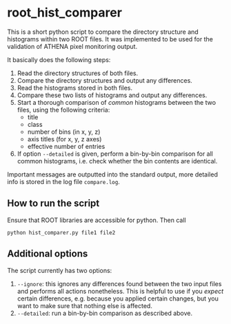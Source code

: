 # root_hist_comparer

This is a short python script to compare the directory structure and histograms within two ROOT files. It was implemented to be used for the validation of ATHENA pixel monitoring output.

It basically does the following steps:
1. Read the directory structures of both files.
2. Compare the directory structures and output any differences.
3. Read the histograms stored in both files.
4. Compare these two lists of histograms and output any differences.
5. Start a thorough comparison of _common_ histograms between the two files, using the following criteria:
   - title
   - class
   - number of bins (in x, y, z)
   - axis titles (for x, y, z axes)
   - effective number of entries
6. If option `--detailed` is given, perform a bin-by-bin comparison for all common histograms, i.e. check whether the bin contents are identical.

Important messages are outputted into the standard output, more detailed info is stored in the log file `compare.log`.

## How to run the script

Ensure that ROOT libraries are accessible for python. Then call
```
python hist_comparer.py file1 file2
```

## Additional options

The script currently has two options:
1. `--ignore`: this ignores any differences found between the two input files and performs all actions nonetheless. This is helpful to use if you _expect_ certain differences, e.g. because you applied certain changes, but you want to make sure that nothing else is affected.
2. `--detailed`: run a bin-by-bin comparison as described above.
